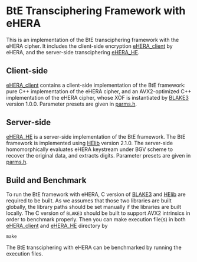 # BtE Transciphering Framework with eHERA
This is an implementation of the BtE transciphering framework with the eHERA cipher.
It includes the client-side encryption [eHERA_client](./eHERA_client) by eHERA, and the server-side transciphering [eHERA_HE](./eHERA_HE).

## Client-side

[eHERA_client](./eHERA_client) contains a client-side implementation of the BtE framework:
pure C++ implementation of the eHERA cipher, and
an AVX2-optimized C++ implementation of the eHERA cipher, whose XOF is instantiated by [BLAKE3](https://github.com/BLAKE3-team/BLAKE3.git) version 1.0.0.
Parameter presets are given in [parms.h](./eHERA_client/parms.h).

## Server-side

[eHERA_HE](./eHERA_HE) is a server-side implementation of the BtE framework.
The BtE framework is implemented using [HElib](https://github.com/homenc/HElib.git) version 2.1.0.
The server-side homomorphically evaluates eHERA keystream under BGV scheme to recover the original data, and extracts digits.
Parameter presets are given in [parms.h](./eHERA_HE/parms.h).


## Build and Benchmark

To run the BtE framework with eHERA, C version of [BLAKE3](https://github.com/BLAKE3-team/BLAKE3.git) and [HElib](https://github.com/homenc/HElib.git) are required to be built.
As we assumes that those two libraries are built globally, the library paths should be set manually if the libraries are built locally.
The C version of `BLAKE3` should be built to support AVX2 intrinsics in order to benchmark properly.
Then you can make execution file(s) in both [eHERA_client](./eHERA_client) and [eHERA_HE](./eHERA_HE) directory by
```batch
make
```
The BtE transciphering with eHERA can be benchmarked by running the execution files.
